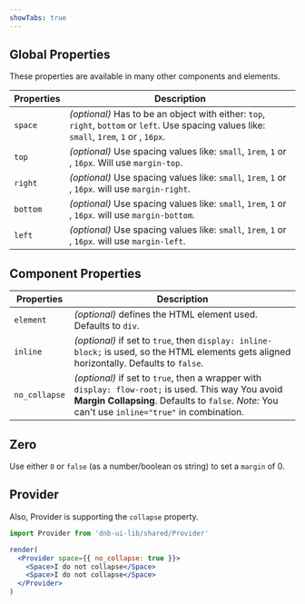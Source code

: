 ```yaml
---
showTabs: true
---
```


## Global Properties

These properties are available in many other components and elements.

| Properties | Description                                                                                                                                  |
| ---------- | -------------------------------------------------------------------------------------------------------------------------------------------- |
| `space`    | _(optional)_ Has to be an object with either: `top`, `right`, `bottom` or `left`. Use spacing values like: `small`, `1rem`, `1` or , `16px`. |
| `top`      | _(optional)_ Use spacing values like: `small`, `1rem`, `1` or , `16px`. Will use `margin-top`.                                               |
| `right`    | _(optional)_ Use spacing values like: `small`, `1rem`, `1` or , `16px`. will use `margin-right`.                                             |
| `bottom`   | _(optional)_ Use spacing values like: `small`, `1rem`, `1` or , `16px`. will use `margin-bottom`.                                            |
| `left`     | _(optional)_ Use spacing values like: `small`, `1rem`, `1` or , `16px`. will use `margin-left`.                                              |

## Component Properties

| Properties    | Description                                                                                                                                                                                            |
| ------------- | ------------------------------------------------------------------------------------------------------------------------------------------------------------------------------------------------------ |
| `element`     | _(optional)_ defines the HTML element used. Defaults to `div`.                                                                                                                                         |
| `inline`      | _(optional)_ if set to `true`, then `display: inline-block;` is used, so the HTML elements gets aligned horizontally. Defaults to `false`.                                                             |
| `no_collapse` | _(optional)_ if set to `true`, then a wrapper with `display: flow-root;` is used. This way You avoid **Margin Collapsing**. Defaults to `false`. _Note:_ You can't use `inline="true"` in combination. |

## Zero

Use either `0` or `false` (as a number/boolean os string) to set a `margin` of 0.

## Provider

Also, Provider is supporting the `collapse` property.

```jsx
import Provider from 'dnb-ui-lib/shared/Provider'

render(
  <Provider space={{ no_collapse: true }}>
    <Space>I do not collapse</Space>
    <Space>I do not collapse</Space>
  </Provider>
)
```

